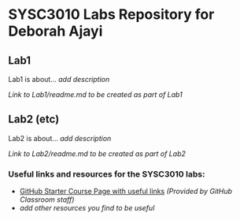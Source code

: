 # SYSC3010 Labs Repository for Deborah Ajayi
## Lab1
Lab1 is about... *add description*

*Link to Lab1/readme.md to be created as part of Lab1*

## Lab2 (etc)
Lab2 is about... *add description*

*Link to Lab2/readme.md to be created as part of Lab2*

### Useful links and resources for the SYSC3010 labs:
 - [GitHub Starter Course Page with useful links](GitHubStarter.md) *(Provided by GitHub Classroom staff)*
 - *add other resources you find to be useful*
